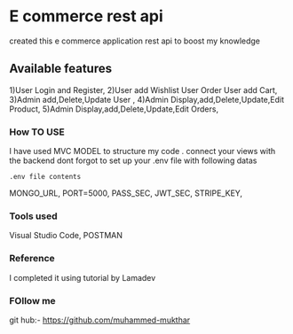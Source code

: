 # E commerce rest api  

 created this e commerce application rest api to boost my knowledge


## Available features

1)User Login and Register,
2)User add Wishlist User Order User add Cart,
3)Admin add,Delete,Update User ,
4)Admin Display,add,Delete,Update,Edit Product,
5)Admin Display,add,Delete,Update,Edit Orders,






### How TO USE

I have used MVC MODEL to structure my code . connect your views with the backend dont forgot to set up your .env file with following datas

`.env file contents`


MONGO_URL,
PORT=5000,
PASS_SEC,
JWT_SEC,
STRIPE_KEY,



### Tools used

Visual Studio Code,
POSTMAN

### Reference

I completed it using tutorial by Lamadev


### FOllow me


git hub:- https://github.com/muhammed-mukthar
